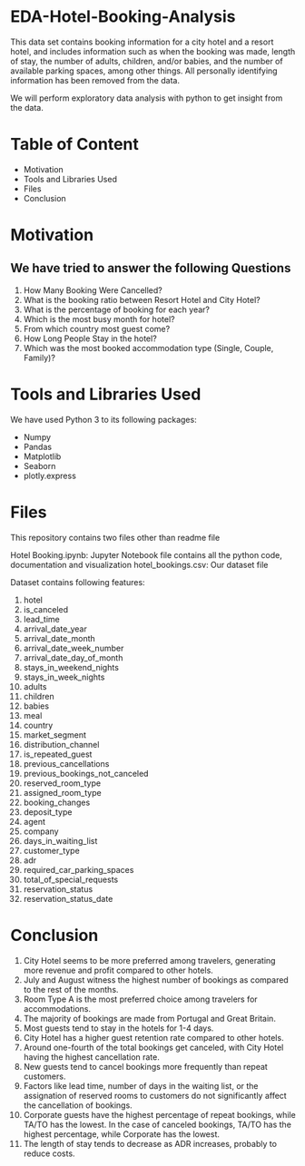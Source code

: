 #  EDA-Hotel-Booking-Analysis
This data set contains booking information for a city hotel and a resort hotel, and includes information such as when the booking was made, length of stay, the number of adults, children, and/or babies, and the number of available parking spaces, among other things. All personally identifying information has been removed from the data.

We will perform exploratory data analysis with python to get insight from the data.

# Table of Content
* Motivation
* Tools and Libraries Used
* Files
* Conclusion

# Motivation
## We have tried to answer the following Questions
1. How Many Booking Were Cancelled?
2. What is the booking ratio between Resort Hotel and City Hotel?
3. What is the percentage of booking for each year?
4. Which is the most busy month for hotel?
5. From which country most guest come?
6. How Long People Stay in the hotel?
7. Which was the most booked accommodation type (Single, Couple, Family)?

# Tools and Libraries Used
We have used Python 3 to its following packages:

* Numpy
* Pandas
* Matplotlib
* Seaborn
* plotly.express

# Files
This repository contains two files other than readme file

Hotel Booking.ipynb: Jupyter Notebook file contains all the python code, documentation and visualization
hotel_bookings.csv: Our dataset file

Dataset contains following features:

1. hotel
2. is_canceled
3. lead_time
4. arrival_date_year
5. arrival_date_month
6. arrival_date_week_number
7. arrival_date_day_of_month
8. stays_in_weekend_nights
9. stays_in_week_nights
10. adults
11. children
12. babies
13. meal
14. country
15. market_segment
16. distribution_channel
17. is_repeated_guest
18. previous_cancellations
19. previous_bookings_not_canceled
20. reserved_room_type
21. assigned_room_type
22. booking_changes
23. deposit_type
24. agent
25. company
26. days_in_waiting_list
27. customer_type
28. adr
29. required_car_parking_spaces
30. total_of_special_requests
31. reservation_status
32. reservation_status_date

# Conclusion

1. City Hotel seems to be more preferred among travelers, generating more revenue and profit compared to other hotels.
2. July and August witness the highest number of bookings as compared to the rest of the months.
3. Room Type A is the most preferred choice among travelers for accommodations.
4. The majority of bookings are made from Portugal and Great Britain.
5. Most guests tend to stay in the hotels for 1-4 days.
6. City Hotel has a higher guest retention rate compared to other hotels.
7. Around one-fourth of the total bookings get canceled, with City Hotel having the highest cancellation rate.
8. New guests tend to cancel bookings more frequently than repeat customers.
9. Factors like lead time, number of days in the waiting list, or the assignation of reserved rooms to customers do not significantly affect the cancellation of bookings.
10. Corporate guests have the highest percentage of repeat bookings, while TA/TO has the lowest. In the case of canceled bookings, TA/TO has the highest percentage, while Corporate has the lowest.
11. The length of stay tends to decrease as ADR increases, probably to reduce costs.
